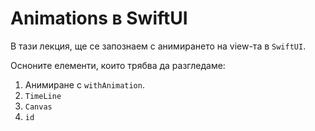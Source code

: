 # Animations в SwiftUI
В тази лекция, ще се запознаем с анимирането на view-та в `SwiftUI`.


Осноните елементи, които трябва да разгледаме:

1. Анимиране с `withAnimation`.
1. `TimeLine`
1. `Canvas`
1. `id`